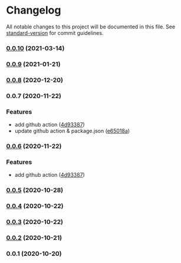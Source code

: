# Changelog

All notable changes to this project will be documented in this file. See [standard-version](https://github.com/conventional-changelog/standard-version) for commit guidelines.

### [0.0.10](https://github.com/youyuan-erp/core-sdk-js/compare/release-v0.0.9...release-v0.0.10) (2021-03-14)

### [0.0.9](https://github.com/youyuan-erp/core-sdk-js/compare/release-v0.0.8...release-v0.0.9) (2021-01-21)

### [0.0.8](https://github.com/youyuan-erp/core-sdk-js/compare/release-v0.0.7...release-v0.0.8) (2020-12-20)

### 0.0.7 (2020-11-22)


### Features

* add github action ([4d93387](https://github.com/youyuan-erp/core-sdk-js/commit/4d93387346d898d7c64a89dba010803fb5a7a52c))
* update github action & package.json ([e65018a](https://github.com/youyuan-erp/core-sdk-js/commit/e65018ae6dfb314b29d831319f59aec0dbd0bcaa))

### [0.0.6](https://github.com/36node/youyuan-core-sdk-js/compare/v0.0.5...v0.0.6) (2020-11-22)


### Features

* add github action ([4d93387](https://github.com/36node/youyuan-core-sdk-js/commit/4d93387346d898d7c64a89dba010803fb5a7a52c))

### [0.0.5](https://github.com/36node/youyuan-core-sdk-js/compare/v0.0.4...v0.0.5) (2020-10-28)

### [0.0.4](https://github.com/36node/youyuan-core-sdk-js/compare/v0.0.3...v0.0.4) (2020-10-22)

### [0.0.3](https://github.com/36node/youyuan-core-sdk-js/compare/v0.0.2...v0.0.3) (2020-10-22)

### [0.0.2](https://github.com/36node/youyuan-core-sdk-js/compare/v0.0.1...v0.0.2) (2020-10-21)

### 0.0.1 (2020-10-20)
